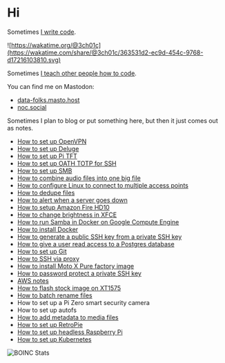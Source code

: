 # Hi

Sometimes [I write code](https://github.com/3ch01c).

![https://wakatime.org/@3ch01c](https://wakatime.com/share/@3ch01c/363531d2-ec9d-454c-9768-d17216103810.svg)

Sometimes [I teach other people how to code](https://coderdojolosalamos.wordpress.com).

You can find me on Mastodon:

- <a rel="me" href="https://data-folks.masto.host/@3ch01c">data-folks.masto.host</a>
- <a rel="me" href="https://noc.social/@3ch01c">noc.social</a>

Sometimes I plan to blog or put something here, but then it just comes out as notes.

- [How to set up OpenVPN](https://github.com/3ch01c/utils/blob/master/docs/openvpn_setup.md)
- [How to set up Deluge](https://github.com/3ch01c/utils/blob/master/docs/deluge_setup.md)
- [How to set up Pi TFT](https://github.com/3ch01c/utils/blob/master/docs/pi_tft_setup.md)
- [How to set up OATH TOTP for SSH](https://github.com/3ch01c/utils/wiki/How-to-set-up-SSH-server-with-TOTP-authentication)
- [How to set up SMB](https://github.com/3ch01c/utils/wiki/SMB)
- [How to combine audio files into one big file](https://github.com/3ch01c/utils/wiki/Combine-audio-files-into-one-big-file)
- [How to configure Linux to connect to multiple access points](https://github.com/3ch01c/utils/wiki/Configure-Linux-to-connect-to-multiple-access-points)
- [How to dedupe files](https://github.com/3ch01c/utils/wiki/dedupe)
- [How to alert when a server goes down](https://github.com/3ch01c/utils/wiki/How-to-alert-when-a-server-goes-down)
- [How to setup Amazon Fire HD10](docs/how-to-setup-amazon-fire-hd10.md)
- [How to change brightness in XFCE](docs/how-to-change-brightness-in-xfce.md)
- [How to run Samba in Docker on Google Compute Engine](docs/how-to-run-samba-in-docker-on-gce.md)
- [How to install Docker](docs/how-to-install-docker.md)
- [How to generate a public SSH key from a private SSH key](docs/how-to-generate-public-ssh-key-from-private-ssh-key.md)
- [How to give a user read access to a Postgres database](docs/how-to-create-a-readonly-user-in-postgres.md)
- [How to set up Git](docs/how-to-setup-git.md)
- [How to SSH via proxy](docs/ssh-via-proxy.md)
- [How to install Moto X Pure factory image](docs/how-to-install-motorola-xt575-stock-image.md)
- [How to password protect a private SSH key](docs/how-to-password-protect-a-private-SSH-key.md)
- [AWS notes](docs/aws.md)
- [How to flash stock image on XT1575](docs/how-to-flash-stock-on-xt1575.md)
- [How to batch rename files](docs/how-to-batch-rename-files.md)
- How to set up a Pi Zero smart security camera
- How to set up autofs
- [How to add metadata to media files](docs/how-to-add-metadata-to-media-files.md)
- [How to set up RetroPie](docs/retropie.md)
- [How to set up headless Raspberry Pi](docs/how-to-setup-headless-raspberry-pi.md)
- [How to set up Kubernetes](docs/k8s.md)

![BOINC Stats](https://www.boincstats.com/signature/-1/user/73865533687/sig.png)
